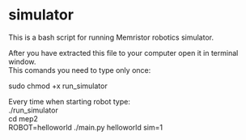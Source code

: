 # simulator
This is a bash script for running Memristor robotics simulator.

After you have extracted this file to your computer open it in terminal window.    
This comands you need to type only once:  

sudo chmod +x run_simulator    
  

Every time when starting robot type:    
./run_simulator      
cd mep2  
ROBOT=helloworld ./main.py helloworld sim=1


